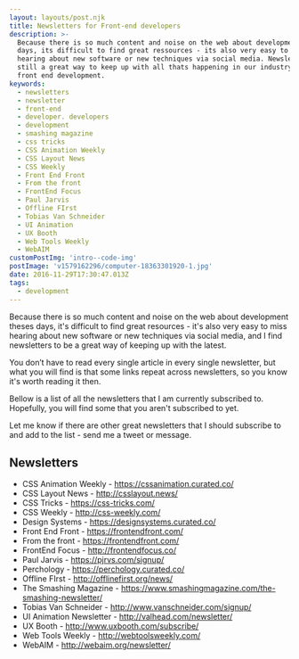 ```yaml
---
layout: layouts/post.njk
title: Newsletters for Front-end developers
description: >-
  Because there is so much content and noise on the web about development theses
  days, its difficult to find great ressources - its also very easy to miss
  hearing about new software or new techniques via social media. Newsletters are
  still a great way to keep up with all thats happening in our industry and
  front end development.
keywords:
  - newsletters
  - newsletter
  - front-end
  - developer. developers
  - development
  - smashing magazine
  - css tricks
  - CSS Animation Weekly
  - CSS Layout News
  - CSS Weekly
  - Front End Front
  - From the front
  - FrontEnd Focus
  - Paul Jarvis
  - Offline FIrst
  - Tobias Van Schneider
  - UI Animation
  - UX Booth
  - Web Tools Weekly
  - WebAIM
customPostImg: 'intro--code-img'
postImage: 'v1579162296/computer-18363301920-1.jpg'
date: 2016-11-29T17:30:47.013Z
tags:
  - development
---
```

Because there is so much content and noise on the web about development theses days, it's difficult to find great resources - it's also very easy to miss hearing about new software or new techniques via social media, and I find newsletters to be a great way of keeping up with the latest.

You don’t have to read every single article in every single newsletter, but what you will find is that some links repeat across newsletters, so you know it's worth reading it then.

Bellow is a list of all the newsletters that I am currently subscribed to. Hopefully, you will find some that you aren't subscribed to yet.

Let me know if there are other great newsletters that I should subscribe to and add to the list - send me a tweet or message.

Newsletters
------------------
- CSS Animation Weekly - https://cssanimation.curated.co/
- CSS Layout News - http://csslayout.news/
- CSS Tricks - https://css-tricks.com/
- CSS Weekly - http://css-weekly.com/
- Design Systems - https://designsystems.curated.co/
- Front End Front - https://frontendfront.com/
- From the front - https://frontendfront.com/
- FrontEnd Focus - http://frontendfocus.co/
- Paul Jarvis - https://pjrvs.com/signup/
- Perchology - https://perchology.curated.co/
- Offline FIrst - http://offlinefirst.org/news/
- The Smashing Magazine - https://www.smashingmagazine.com/the-smashing-newsletter/
- Tobias Van Schneider - http://www.vanschneider.com/signup/
- UI Animation Newsletter - http://valhead.com/newsletter/
- UX Booth - http://www.uxbooth.com/subscribe/
- Web Tools Weekly - http://webtoolsweekly.com/
- WebAIM - http://webaim.org/newsletter/
